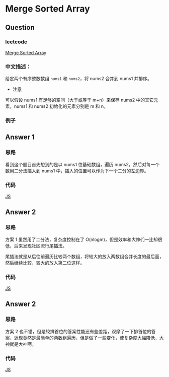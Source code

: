 # Merge Sorted Array

## Question

### leetcode

[Merge Sorted Array](https://leetcode.com/problems/merge-sorted-array/description/)

### 中文描述：

给定两个有序整数数组 `nums1` 和 `nums2`，将 nums2 合并到 nums1 并排序。

* 注意

可以假设 nums1 有足够的空间（大于或等于 m+n）来保存 nums2 中的其它元素，nums1 和 nums2 初始化的元素分别是 m 和 n。

### 例子

## Answer 1

### 思路

看到这个题目首先想到的是以 nums1 位基础数组，遍历 nums2，然后对每一个数用二分法插入到 nums1 中，插入的位置可以作为下一个二分的左边界。

### 代码

[JS](./main_01.js)

## Answer 2

### 思路

方案 1 虽然用了二分法，复杂度控制在了 O(nlogm)，但是效率和大神们一比却很低，后来发现社区流行尾插法。

尾插法就是从后往前遍历比较两个数组，将较大的放入两数组合并长度的最后面，然后继续比较，较大的放入第二位这样。

### 代码

[JS](./main_02.js)

## Answer 2

### 思路

方案 2 也不错，但是较排首位的答案性能还有些差距，观摩了一下排首位的答案，返现竟然是最简单的两数组遍历，但是做了一些变化，使复杂度大幅降低，大神就是大神啊。

### 代码

[JS](./main_03.js)
